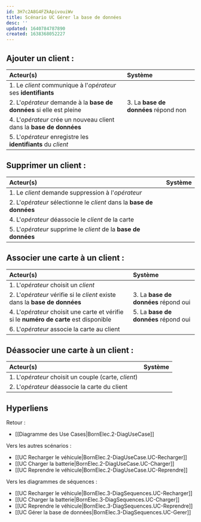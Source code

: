 ```yaml
---
id: 3H7c2A8G4FZkApivouiWv
title: Scénario UC Gérer la base de données
desc: ''
updated: 1640784787890
created: 1638368052227
---
```


## Ajouter un client :

|Acteur(s)|Système|
|:---|:---|
|1. Le _client_ communique à l'_opérateur_ ses **identifiants** ||
|2. L'_opérateur_ demande à la **base de données** si elle est pleine |3. La **base de données** répond non |
|4. L'_opérateur_ crée un nouveau client dans la **base de données** ||
|5. L'_opérateur_ enregistre les **identifiants** du _client_ ||

## Supprimer un client :

|Acteur(s)|Système|
|:---|:---|
|1. Le _client_ demande suppression à l'_opérateur_ ||
|2. L'_opérateur_ sélectionne le _client_ dans la **base de données** ||
|4. L'_opérateur_ déassocie le _client_ de la carte ||
|5. L'_opérateur_ supprime le _client_ de la **base de données** ||

## Associer une carte à un client :

|Acteur(s)|Système|
|:---|:---|
|1. L'_opérateur_ choisit un _client_ ||
|2. L'_opérateur_ vérifie si le _client_ existe dans la **base de données** |3. La **base de données** répond oui |
|4. L'_opérateur_ choisit une carte et vérifie si le **numéro de carte** est disponible |5. La **base de données** répond oui |
|6. L'_opérateur_ associe la carte au client ||

## Déassocier une carte à un client :

|Acteur(s)|Système|
|:---|:---|
|1. L'_opérateur_ choisit un couple (carte, _client_) ||
|2. L'_opérateur_ déassocie la carte du client ||

## Hyperliens 

Retour :
- [[Diagramme des Use Cases|BornElec.2-DiagUseCase]]

Vers les autres scénarios :
- [[UC Recharger le véhicule|BornElec.2-DiagUseCase.UC-Recharger]]
- [[UC Charger la batterie|BornElec.2-DiagUseCase.UC-Charger]]
- [[UC Reprendre le véhicule|BornElec.2-DiagUseCase.UC-Reprendre]]

Vers les diagrammes de séquences :
- [[UC Recharger le véhicule|BornElec.3-DiagSequences.UC-Recharger]]
- [[UC Charger la batterie|BornElec.3-DiagSequences.UC-Charger]]
- [[UC Reprendre le véhicule|BornElec.3-DiagSequences.UC-Reprendre]]
- [[UC Gérer la base de données|BornElec.3-DiagSequences.UC-Gerer]]

